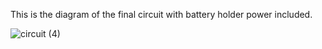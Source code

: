 This is the diagram of the final circuit with battery holder power included.

![circuit (4)](https://user-images.githubusercontent.com/68671029/206328950-a15cabc8-a772-4357-9dfb-a9ce3a94d9f5.png)
